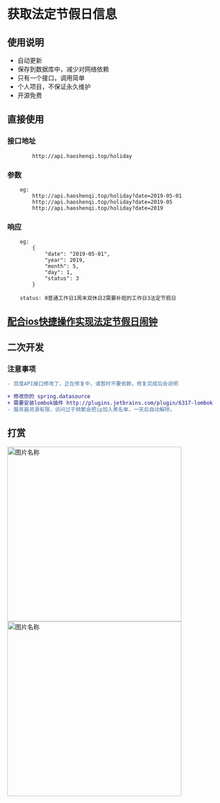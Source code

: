 # 获取法定节假日信息

## 使用说明

* 自动更新
* 保存到数据库中，减少对网络依赖
* 只有一个接口，调用简单
* 个人项目，不保证永久维护
* 开源免费

## 直接使用

### 接口地址

            http://api.haoshenqi.top/holiday

### 参数

        eg:
            http://api.haoshenqi.top/holiday?date=2019-05-01
            http://api.haoshenqi.top/holiday?date=2019-05
            http://api.haoshenqi.top/holiday?date=2019

### 响应

        eg:
            {
                "date": "2019-05-01",
                "year": 2019,
                "month": 5,
                "day": 1,
                "status": 3
            }

        status: 0普通工作日1周末双休日2需要补班的工作日3法定节假日
      
## [配合ios快捷操作实现法定节假日闹钟](https://github.com/Haoshenqi0123/holiday/wiki/%E6%94%AF%E6%8C%81IOS%E6%B3%95%E5%AE%9A%E8%8A%82%E5%81%87%E6%97%A5%E9%97%B9%E9%92%9F)

## 二次开发

### 注意事项

```diff 
- 百度API接口修改了，正在修复中，请暂时不要依赖，修复完成后会说明

+ 修改你的 spring.datasource
+ 需要安装lombok插件 http://plugins.jetbrains.com/plugin/6317-lombok
- 服务器资源有限，访问过于频繁会把ip加入黑名单，一天后自动解除。
``` 


## 打赏

<img src="https://blog.babyrabbit.cn/upload/2020/06/o2289uu71cjtdohch4uu7vcmae.jpg" width = "400" height = "400" alt="图片名称" align=center>

<img src="https://blog.babyrabbit.cn/upload/2020/05/41cguoniu4gi4okrt4j57cvkk8.jpg" width = "400" height = "400" alt="图片名称" align=center>
